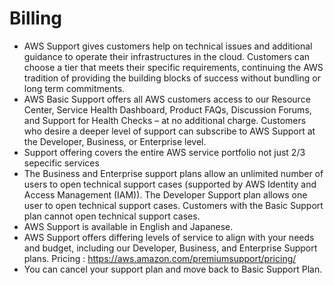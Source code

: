 # Billing


- AWS Support gives customers help on technical issues and additional guidance to operate their infrastructures in the cloud. Customers can choose a tier that meets their specific requirements, continuing the AWS tradition of providing the building blocks of success without bundling or long term commitments.
- AWS Basic Support offers all AWS customers access to our Resource Center, Service Health Dashboard, Product FAQs, Discussion Forums, and Support for Health Checks – at no additional charge. Customers who desire a deeper level of support can subscribe to AWS Support at the Developer, Business, or Enterprise level.
- Support offering covers the entire AWS service portfolio not just 2/3 sepecific services
- The Business and Enterprise support plans allow an unlimited number of users to open technical support cases (supported by AWS Identity and Access Management (IAM)). The Developer Support plan allows one user to open technical support cases. Customers with the Basic Support plan cannot open technical support cases.
- AWS Support is available in English and Japanese.
- AWS Support offers differing levels of service to align with your needs and budget, including our Developer, Business, and Enterprise Support plans. Pricing : https://aws.amazon.com/premiumsupport/pricing/
- You can cancel your support plan and move back to Basic Support Plan.
 

